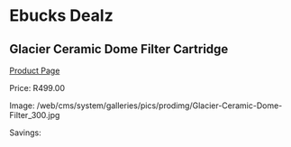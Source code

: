 
# Ebucks Dealz
## Glacier Ceramic Dome Filter Cartridge
[Product Page](https://www.ebucks.com/web/shop/productSelected.do?prodId=184273078&catId=704988430)

Price: R499.00

Image: /web/cms/system/galleries/pics/prodimg/Glacier-Ceramic-Dome-Filter_300.jpg

Savings: 


	